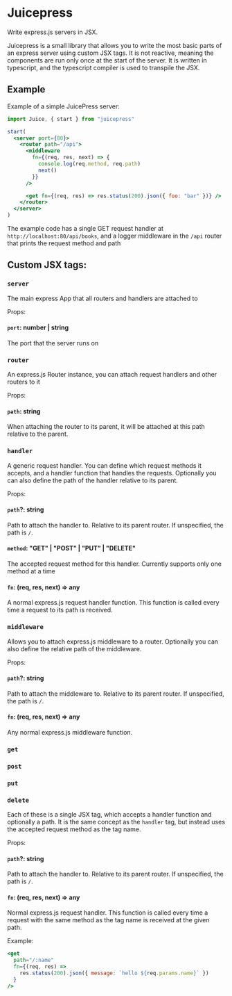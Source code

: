 # Juicepress

Write express.js servers in JSX.

Juicepress is a small library that allows you to write the most basic parts of an express server using custom JSX tags. It is not reactive, meaning the components are run only once at the start of the server. It is written in typescript, and the typescript compiler is used to transpile the JSX.

## Example

Example of a simple JuicePress server:

```jsx
import Juice, { start } from "juicepress"

start(
  <server port={80}>
    <router path="/api">
      <middleware
        fn={(req, res, next) => {
          console.log(req.method, req.path)
          next()
        }}
      />

      <get fn={(req, res) => res.status(200).json({ foo: "bar" })} />
    </router>
  </server>
)
```

The example code has a single GET request handler at `http://localhost:80/api/books`, and a logger middleware in the `/api` router that prints the request method and path

## Custom JSX tags:

### `server`

The main express App that all routers and handlers are attached to

Props:

#### `port`: number | string

The port that the server runs on

### `router`

An express.js Router instance, you can attach request handlers and other routers to it

Props:

#### `path`: string

When attaching the router to its parent, it will be attached at this path relative to the parent.

### `handler`

A generic request handler. You can define which request methods it accepts, and a handler function that handles the requests. Optionally you can also define the path of the handler relative to its parent.

Props:

#### `path`?: string

Path to attach the handler to. Relative to its parent router. If unspecified, the path is `/`.

#### `method`: "GET" | "POST" | "PUT" | "DELETE"

The accepted request method for this handler. Currently supports only one method at a time

#### `fn`: (req, res, next) => any

A normal express.js request handler function. This function is called every time a request to its path is received.

### `middleware`

Allows you to attach express.js middleware to a router. Optionally you can also define the relative path of the middleware.

Props:

#### `path`?: string

Path to attach the middleware to. Relative to its parent router. If unspecified, the path is `/`.

#### `fn`: (req, res, next) => any

Any normal express.js middleware function.

### `get`

### `post`

### `put`

### `delete`

Each of these is a single JSX tag, which accepts a handler function and optionally a path. It is the same concept as the `handler` tag, but instead uses the accepted request method as the tag name.

Props:

#### `path`?: string

Path to attach the handler to. Relative to its parent router. If unspecified, the path is `/`.

#### `fn`: (req, res, next) => any

Normal express.js request handler. This function is called every time a request with the same method as the tag name is received at the given path.

Example:

```jsx
<get
  path="/:name"
  fn={(req, res) =>
    res.status(200).json({ message: `hello ${req.params.name}` })
  }
/>
```
